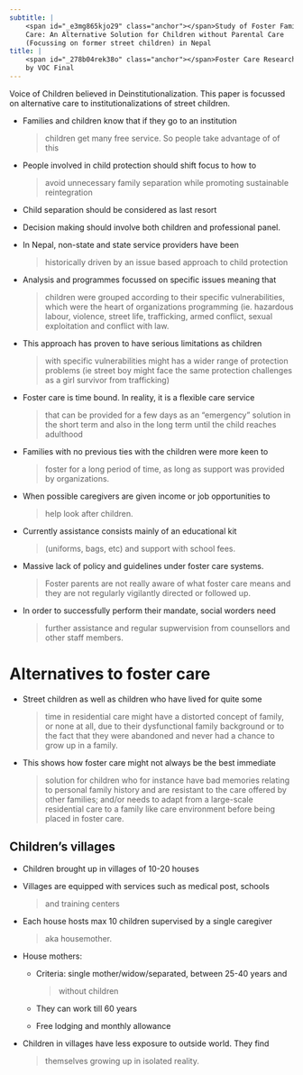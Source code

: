 ```yaml
---
subtitle: |
    <span id="_e3mg865kjo29" class="anchor"></span>Study of Foster Family
    Care: An Alternative Solution for Children without Parental Care
    (Focussing on former street children) in Nepal
title: |
    <span id="_278b04rek38o" class="anchor"></span>Foster Care Research 2012
    by VOC Final
---
```


Voice of Children believed in Deinstitutionalization. This paper is
focussed on alternative care to institutionalizations of street
children.

-   Families and children know that if they go to an institution
    > children get many free service. So people take advantage of of
    > this

-   People involved in child protection should shift focus to how to
    > avoid unnecessary family separation while promoting sustainable
    > reintegration

-   Child separation should be considered as last resort

-   Decision making should involve both children and professional panel.

<!-- -->

-   In Nepal, non-state and state service providers have been
    > historically driven by an issue based approach to child protection

-   Analysis and programmes focussed on specific issues meaning that
    > children were grouped according to their specific vulnerabilities,
    > which were the heart of organizations programming (ie. hazardous
    > labour, violence, street life, trafficking, armed conflict, sexual
    > exploitation and conflict with law.

-   This approach has proven to have serious limitations as children
    > with specific vulnerabilities might has a wider range of
    > protection problems (ie street boy might face the same protection
    > challenges as a girl survivor from trafficking)

<!-- -->

-   Foster care is time bound. In reality, it is a flexible care service
    > that can be provided for a few days as an “emergency” solution in
    > the short term and also in the long term until the child reaches
    > adulthood

-   Families with no previous ties with the children were more keen to
    > foster for a long period of time, as long as support was provided
    > by organizations.

-   When possible caregivers are given income or job opportunities to
    > help look after children.

-   Currently assistance consists mainly of an educational kit
    > (uniforms, bags, etc) and support with school fees.

-   Massive lack of policy and guidelines under foster care systems.
    > Foster parents are not really aware of what foster care means and
    > they are not regularly vigilantly directed or followed up.

-   In order to successfully perform their mandate, social worders need
    > further assistance and regular supwervision from counsellors and
    > other staff members.

Alternatives to foster care
===========================

-   Street children as well as children who have lived for quite some
    > time in residential care might have a distorted concept of family,
    > or none at all, due to their dysfunctional family background or to
    > the fact that they were abandoned and never had a chance to grow
    > up in a family.

-   This shows how foster care might not always be the best immediate
    > solution for children who for instance have bad memories relating
    > to personal family history and are resistant to the care offered
    > by other families; and/or needs to adapt from a large-scale
    > residential care to a family like care environment before being
    > placed in foster care.

Children’s villages
-------------------

-   Children brought up in villages of 10-20 houses

-   Villages are equipped with services such as medical post, schools
    > and training centers

-   Each house hosts max 10 children supervised by a single caregiver
    > aka housemother.

-   House mothers:

    -   Criteria: single mother/widow/separated, between 25-40 years and
        > without children

    -   They can work till 60 years

    -   Free lodging and monthly allowance

-   Children in villages have less exposure to outside world. They find
    > themselves growing up in isolated reality.
